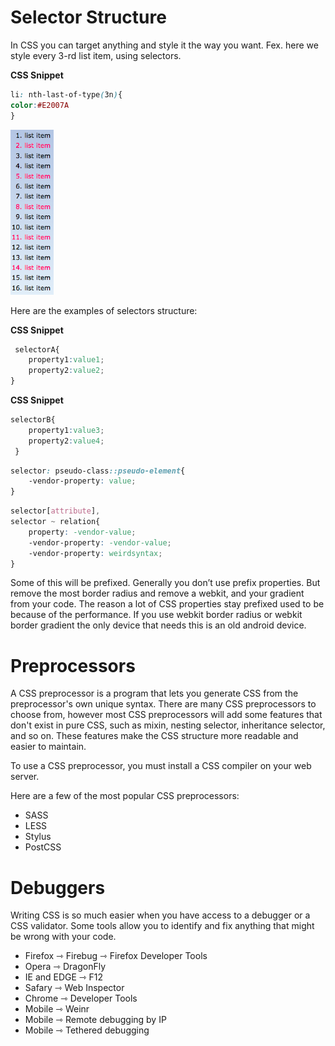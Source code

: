 # Selector Structure

In CSS you can target anything and style it the way you  want. 
Fex. here we style every 3-rd list item, using selectors.

**CSS Snippet**
```css
li: nth-last-of-type(3n){
color:#E2007A
}
``` 

![my image name](./listItemsStyle.png)

Here are the examples of selectors structure:

**CSS Snippet**
```css
 selectorA{
    property1:value1;
    property2:value2;
}
```

**CSS Snippet**
```css
selectorB{
    property1:value3;
    property2:value4;
 }
 ```

```css
selector: pseudo-class::pseudo-element{
    -vendor-property: value;  
}
```

```css
selector[attribute],
selector ~ relation{
    property: -vendor-value;
    -vendor-property: -vendor-value;
    -vendor-property: weirdsyntax;
}
```

Some of this will be prefixed. Generally you don’t use prefix properties. But remove the most border radius and remove a webkit, and your gradient from your code. The reason a lot of CSS properties stay prefixed used to be because of the performance. 
If you use webkit border radius or webkit border gradient the only device that needs this is an old android device. 

# Preprocessors

A CSS preprocessor is a program that lets you generate CSS from the preprocessor's own unique syntax. There are many CSS preprocessors to choose from, however most CSS preprocessors will add some features that don't exist in pure CSS, such as mixin, nesting selector, inheritance selector, and so on. These features make the CSS structure more readable and easier to maintain.

To use a CSS preprocessor, you must install a CSS compiler on your web server.

Here are a few of the most popular CSS preprocessors:

* SASS
* LESS
* Stylus
* PostCSS 

# Debuggers 
Writing CSS is so much easier when you have access to a debugger or a CSS validator. Some tools allow you to identify and fix anything that might be wrong with your code. 

* Firefox ⇾ Firebug ⇾ Firefox Developer Tools
* Opera ⇾ DragonFly
* IE and EDGE ⇾ F12
* Safary ⇾ Web Inspector
* Chrome ⇾ Developer Tools
* Mobile ⇾ Weinr
* Mobile ⇾ Remote debugging by IP
* Mobile ⇾ Tethered debugging 

